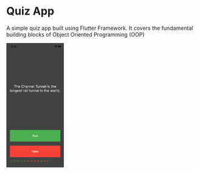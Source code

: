 # Quiz App
A simple quiz app built using Flutter Framework. It covers the fundamental building blocks of Object Oriented Programming (OOP)

<img src="preview.png" width="30%">
